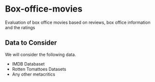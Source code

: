 # Box-office-movies
Evaluation of box office movies based on reviews, box office information and the ratings

## Data to Consider 

We will consider the following data. 

- IMDB Databaset
- Rotten Tomattoes Datasets 
- Any other metacritics



